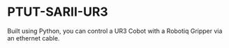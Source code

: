 # PTUT-SARII-UR3

Built using Python, you can control a UR3 Cobot with a Robotiq Gripper via an ethernet cable.
